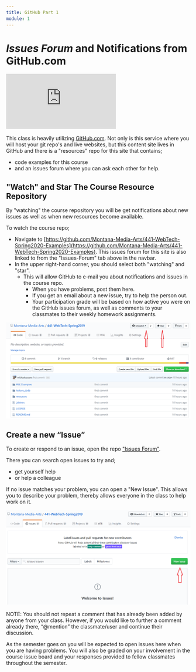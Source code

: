 ```yaml
---
title: GitHub Part 1
module: 1
---
```


<!-- Consider moving to week 2. Instead, replace with Moodle forum info. -->

# _Issues Forum_ and Notifications from GitHub.com

<div class="embed-responsive embed-responsive-16by9"><iframe class="embed-responsive-item" src="https://umontana.zoom.us/rec/play/65AlIu37_Wk3SYeStQSDCvArW9S5LP6s0CAc8vEFzUrkBSMBZ1ajMLcRN0vsnkjPm3ysRHXzo-AJAiw?continueMode=true" frameborder="0" allowfullscreen></iframe></div>



This class is heavily utilizing [GitHub.com](https://github.com). Not only is this service where you will host your git repo's and live websites, but this content site lives in GitHub and there is a "resources" repo for this site that contains;

- code examples for this course
- and an issues forum where you can ask each other for help.


## "Watch" and Star The Course Resource Repository

By "watching" the course repository you will be get notifications about new issues as well as when new resources become available.

To watch the course repo;

- Navigate to [https://github.com/Montana-Media-Arts/441-WebTech-Spring2020-Examples](https://github.com/Montana-Media-Arts/441-WebTech-Spring2020-Examples). This issues forum for this site is also linked to from the "Issues-Forum" tab above in the navbar.
- In the upper right-hand corner, you should select both "watching" and "star".
    - This will allow GitHub to e-mail you about notifications and issues in the course repo.
        - When you have problems, post them here.
        - If you get an email about a new issue, try to help the person out.
        - Your participation grade will be based on how active you were on the GitHub issues forum, as well as comments to your classmates to their weekly homework assignments.

![Follow and Star Repositories on GitHub.com](../imgs/Screen3.png)

## Create a new “Issue”

To create or respond to an issue, open the repo ["Issues Forum"](https://github.com/Montana-Media-Arts/441-WebTech-Spring2020-Examples/issues).

There you can search open issues to try and;

- get yourself help
- or help a colleague

If no issue matches your problem, you can open a "New Issue". This allows you to describe your problem, thereby allows everyone in the class to help work on it.

![New Issue button](../imgs/Screen4.png)


NOTE: You should not repeat a comment that has already been added by anyone from your class. However, if you would like to further a comment already there, “@mention” the classmate/user and continue their discussion.

As the semester goes on you will be expected to open issues here when you are having problems. You will also be graded on your involvement in the course issue board and your responses provided to fellow classmates throughout the semester.

<!-- maybe another video here too

-->